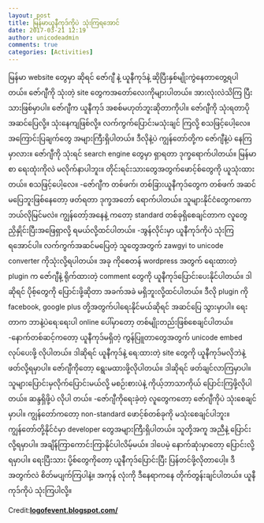 ```yaml
---
layout: post
title: မြန်မာယူနီကုဒ်ကိုပဲ သုံးကြရအောင်
date: 2017-03-21 12:19
author: unicodeadmin
comments: true
categories: [Activities]
---
```

မြန်မာ website တွေမှာ ဆိုရင် ဇော်ဂျီ နဲ့ ယူနီကုဒ်နဲ့ ဆိုပြီးနှစ်မျိုးကွဲနေတာတွေ့ရပါတယ်။ ဇော်ဂျီကို သုံးတဲ့ site တွေကအတော်လေးကိုများပါတယ်။ အားလုံးလဲသိကြ ပြီးသားဖြစ်မှာပါ။ ဇော်ဂျီက ယူနီကုဒ် အစစ်မဟုတ်ဘူးဆိုတာကိုပါ။ ဇော်ဂျီကို သုံးရတာပိုအဆင်ပြေလို့။ သုံးနေကျဖြစ်လို့။ လက်ကွက်ပြောင်းမသုံးချင် ကြလို့ စသဖြင့်ပေါ့လေ။ အကြောင်းပြချက်တွေ အများကြီးရှိပါတယ်။ ဒီလိုနဲ့ပဲ ကျွန်တော်တို့က ဇော်ဂျီနဲ့ပဲ နေကြ မှာလား။ ဇော်ဂျီကို သုံးရင် search engine တွေမှာ ရှာရတာ ဒုက္ခရောက်ပါတယ်။ မြန်မာစာ ရေးထုံးကိုလဲ မလိုက်နာပါဘူး။ တိုင်းရင်းသားတွေအတွက်ဖောင့်စ်တွေကို ယူသုံးထားတယ်။ စသဖြင့်ပေါ့လေ။
-ဇော်ဂျီက တစ်ဖက်၊ တစ်ခြားယူနီကုဒ်တွေက တစ်ဖက် အဆင်မပြေဘူးဖြစ်နေတော့ ဖတ်ရတာ ဒုက္ခအတော် ရောက်ပါတယ်။ သူများနိုင်ငံတွေကကော ဘယ်လိုမြင်မလဲ။ ကျွန်တော့်အနေနဲ့ ကတော့ standard တစ်ခုရှိစေချင်တာက လူတွေ ညှိနှိုင်းပြီးအဖြေရှာလို့ ရမယ်လို့ထင်ပါတယ်။
-အွန်လိုင်းမှာ ယူနီကုဒ်ကိုပဲ သုံးကြရအောင်ပါ။ လက်ကွက်အဆင်မပြေတဲ့ သူတွေအတွက် zawgyi to unicode converter ကိုသုံးလို့ရပါတယ်။ အခု ကိုစေတန် wordpress အတွက် ရေးထားတဲ့ plugin က ဇော်ဂျီနဲ့ ရိုက်ထားတဲ့ comment တွေကို ယူနီကုဒ်ပြောင်းပေးနိုင်ပါတယ်။ ဒါဆိုရင် ပိုစ့်တွေကို ပြောင်းဖို့ဆိုတာ အခက်အခဲ မရှိဘူးလို့ထင်ပါတယ်။ ဒီလို plugin ကို facebook, google plus တို့အတွက်ပါရေးနိုင်မယ်ဆိုရင် အဆင်ပြေ သွားမှာပါ။ ရေးတာက ဘာနဲ့ပဲရေ:ရေးပါ online ပေါ်မှာတော့ တစ်မျိုးတည်းဖြစ်စေချင်ပါတယ်။
-နောက်တစ်ဆင့်ကတော့ ယူနီကုဒ်မရှိတဲ့ ကွန်ပြူတာတွေအတွက် unicode embed လုပ်ပေးဖို့ လိုပါတယ်။ ဒါဆိုရင် ယူနီကုဒ်နဲ့ ရေ:ထားတဲ့ site တွေကို ယူနီကုဒ်မလိုဘဲနဲ့ ဖတ်လို့ရမှာပါ။ ဇော်ဂျီကိုတော့ ရွေးမထားဖို့လိုပါတယ်။ ဒါဆိုရင် ဖတ်ချင်လာကြမှာပါ။ သူများပြောင်းမှလိုက်ပြောင်းမယ်လို့ မစဉ်းစားပဲနဲ့ ကိုယ့်ဘာသာကိုယ် ပြောင်းကြဖို့လိုပါတယ်။ ဆန္ဒရှိဖို့ပဲ လိုပါ တယ်။
-ဇော်ဂျီကိုရေးခဲ့တဲ့ လူတွေကတော့ ဇော်ဂျီကိုပဲ သုံးစေချင်မှာပါ။ ကျွန်တော်ကတော့ non-standard ဖောင့်စ်တစ်ခုကို မသုံးစေချင်ပါဘူး။ ကျွန်တော်တို့နိုင်ငံမှာ developer တွေအများကြီးရှိပါတယ်။ သူတို့အကူ အညီနဲ့ ပြောင်းလို့ရမှာပါ။ အချိန်ကြာကောင်းကြာနိုင်ပါလိမ့်မယ်။ ဒါပေမဲ့ နောက်ဆုံးမှာတော့ ပြောင်းလို့ရမှာပါ။ ရေးပြီးသား ပို့စ်တွေကိုတော့ ယူနီကုဒ်ပြောင်းပြီး ပြန်တင်ဖို့လိုတာပေါ့။ ဒီအတွက်လဲ စိတ်မပျက်ကြပါနဲ့။ အကုန် လုံးကို ဒီနေရာကနေ တိုက်တွန်းချင်ပါတယ်။ ယူနီကုဒ်ကိုပဲ သုံးကြပါလို့။

Credit:<a href="http://logofevent.blogspot.com/"><strong>logofevent.blogspot.com/</strong></a>
